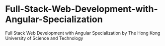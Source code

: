 # Full-Stack-Web-Development-with-Angular-Specialization
Full Stack Web Development with Angular Specialization by The Hong Kong University of Science and Technology
